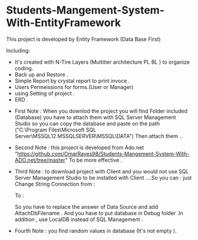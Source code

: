 # Students-Mangement-System-With-EntityFramework
This project is developed by Entity Framework (Data Base First)

Including:
- It's created with N-Tire Layers (Multitier architecture PL BL ) to organize coding.
- Back up and Restore .
- Simple Report by crystal report to print invoce .
- Users Permeissions for forms.(User or Manager)
- using Setting of project .
- ERD .

* First Note :
When you downlod the project you will find Folder included (Database) you have to attach them
with SQL Server Management Studio so you can copy the database and paste on the path ("C:\Program Files\Microsoft SQL Server\MSSQL12.MSSQLSERVER\MSSQL\DATA") Then attach them ..

* Second Note :
 this project is developed from Ado.net "https://github.com/OmarRayes98/Students-Mangement-System-With-ADO.net/tree/master"
 To be more effective . 
 
 * Third Note :
    to download project with Client and you would not use SQL Server Management Studio to be installed with Client ....So you can : just Change String Connection from :
     <add name="Office_TutorialsEntities" connectionString="metadata=res://*/OfficeModel.csdl|res://*/OfficeModel.ssdl|res://*/OfficeModel.msl;provider=System.Data.SqlClient;provider connection string=&quot;data source=.;initial catalog=Office_Tutorials;integrated security=True;MultipleActiveResultSets=True;App=EntityFramework&quot;"
      providerName="System.Data.EntityClient" />
      
      To :
      
      <add name="Office_TutorialsEntities" connectionString="metadata=res://*/OfficeModel.csdl|res://*/OfficeModel.ssdl|res://*/OfficeModel.msl;provider=System.Data.SqlClient;provider connection string=&quot;data source=(LocalDB)\MSSQLLocalDB;AttachDbFilename=|DataDirectory|\\Office_tutorials.mdf;initial catalog=Office_Tutorials;integrated security=True;MultipleActiveResultSets=True;App=EntityFramework&quot;"
      providerName="System.Data.EntityClient" />
      
      So you have to replace the answer of Data Source and add AttachDbFilename . And you have to put database in Debug folder .In addition ,  use LocalDB instead of SQL Management . 
 
 * Fourth Note : 
  you find random values in database (It's not empty ).

